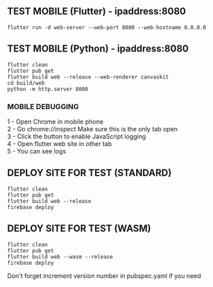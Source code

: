 ## TEST MOBILE (Flutter) - ipaddress:8080
```
flutter run -d web-server --web-port 8080 --web-hostname 0.0.0.0
```

## TEST MOBILE (Python) - ipaddress:8080
```
flutter clean
flutter pub get
flutter build web --release --web-renderer canvaskit
cd build/web
python -m http.server 8080
```

### MOBILE DEBUGGING
1 - Open Chrome in mobile phone\
2 - Go chrome://inspect Make sure this is the only tab open\
3 - Click the button to enable JavaScript logging\
4 - Open flutter web site in other tab\
5 - You can see logs

## DEPLOY SITE FOR TEST (STANDARD)
```
flutter clean
flutter pub get
flutter build web --release
firebase deploy
```
## DEPLOY SITE FOR TEST (WASM)
```
flutter clean
flutter pub get
flutter build web --wasm --release
firebase deploy
```
Don't forget increment version number in pubspec.yaml if you need
